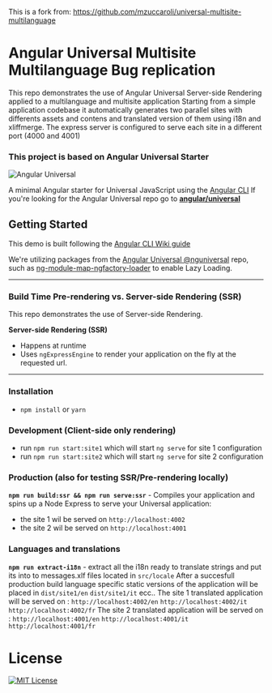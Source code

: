 This is a fork from: https://github.com/mzuccaroli/universal-multisite-multilanguage

# Angular Universal Multisite Multilanguage Bug replication

This repo demonstrates the use of Angular Universal Server-side Rendering applied to a multilanguage and multisite application
Starting from a simple application codebase it automatically generates two parallel sites with differents assets and contens
and translated version of them using i18n and xliffmerge.
The express server is configured to serve each site in a different port (4000 and 4001)

### This project is based on Angular Universal Starter

![Angular Universal](https://angular.io/generated/images/marketing/concept-icons/universal.png)

A minimal Angular starter for Universal JavaScript using the [Angular CLI](https://github.com/angular/angular-cli)
If you're looking for the Angular Universal repo go to [**angular/universal**](https://github.com/angular/universal)  

## Getting Started

This demo is built following the [Angular CLI Wiki guide](https://github.com/angular/angular-cli/wiki/stories-universal-rendering)

We're utilizing packages from the [Angular Universal @nguniversal](https://github.com/angular/universal) repo, such as [ng-module-map-ngfactory-loader](https://github.com/angular/universal/modules/module-map-ngfactory-loader) to enable Lazy Loading.

---

### Build Time Pre-rendering vs. Server-side Rendering (SSR)
This repo demonstrates the use of Server-side Rendering.

**Server-side Rendering (SSR)**
* Happens at runtime
* Uses `ngExpressEngine` to render your application on the fly at the requested url.

---

### Installation
* `npm install` or `yarn`

### Development (Client-side only rendering)
* run `npm run start:site1` which will start `ng serve` for site 1 configuration
* run `npm run start:site2` which will start `ng serve` for site 2 configuration

### Production (also for testing SSR/Pre-rendering locally)
**`npm run build:ssr && npm run serve:ssr`** - Compiles your application and spins up a Node Express to serve your Universal application:
* the site 1 wil be served on `http://localhost:4002`
* the site 2 wil be served on `http://localhost:4001`

### Languages and translations
**`npm run extract-i18n`** - extract all the i18n ready to translate strings and put its into to messages.xlf files located in  `src/locale`
After a succesfull production build language specific static versions of the application will be placed in `dist/site1/en`  `dist/site1/it` ecc..
The site 1 translated application will be served on :  `http://localhost:4002/en` `http://localhost:4002/it` `http://localhost:4002/fr`
The site 2 translated application will be served on :  `http://localhost:4001/en` `http://localhost:4001/it` `http://localhost:4001/fr`



# License
[![MIT License](https://img.shields.io/badge/license-MIT-blue.svg?style=flat)](/LICENSE)
